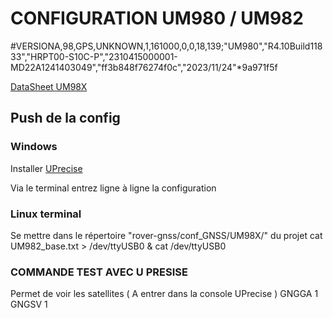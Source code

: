# CONFIGURATION UM980 / UM982

#VERSIONA,98,GPS,UNKNOWN,1,161000,0,0,18,139;"UM980","R4.10Build11833","HRPT00-S10C-P","2310415000001-MD22A1241403049","ff3b848f76274f0c","2023/11/24"*9a971f5f

[DataSheet UM98X](https://en.unicore.com/uploads/file/Unicore%20Reference%20Commands%20Manual%20For%20N4%20High%20Precision%20Products_V2_EN_R1.4.pdf)

## Push de la config 

### Windows
Installer [UPrecise](https://docs.holybro.com/gps-and-rtk-system/h-rtk-unicore-um982/download)

Via le terminal entrez ligne à ligne la configuration 

### Linux terminal
Se mettre dans le répertoire "rover-gnss/conf_GNSS/UM98X/" du projet
     cat UM982_base.txt > /dev/ttyUSB0 & cat /dev/ttyUSB0


### COMMANDE TEST AVEC U PRESISE 
Permet de voir les satellites ( A entrer dans la console UPrecise )
     GNGGA 1 
     GNGSV 1 
